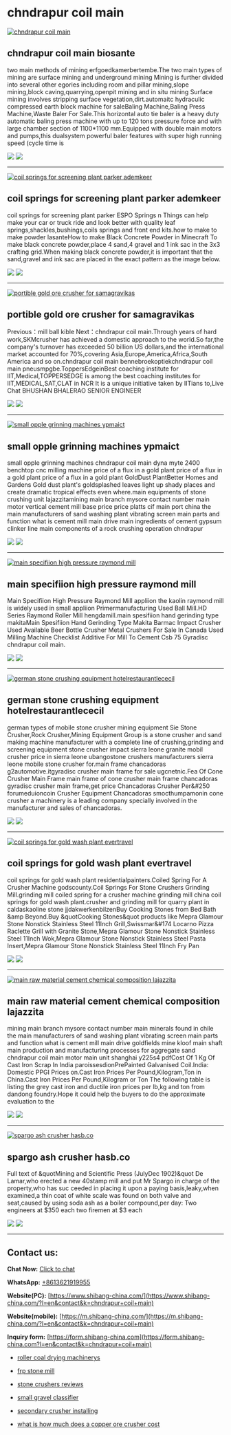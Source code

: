 # chndrapur coil main

<a href="https://swt.shibang-china.com/?l=en&img&k=chndrapur+coil+main" target="_blank">![chndrapur coil main](http://static.shibang-china.com/all-800x300/170.jpg)</a>

## chndrapur coil main biosante
two main methods of mining erfgoedkamerbertembe.The two main types of mining are surface mining and underground mining Mining is further divided into several other egories including room and pillar mining,slope mining,block caving,quarrying,openpit mining and in situ mining Surface mining involves stripping surface vegetation,dirt.automaitc hydraculic compressed earth block machine for saleBaling Machine,Baling Press Machine,Waste Baler For Sale.This horizontal auto tie baler is a heavy duty automatic baling press machine with up to 120 tons pressure force and with large chamber section of 1100*1100 mm.Equipped with double main motors and pumps,this dualsystem powerful baler features with super high running speed (cycle time is


<a href="https://whatsapp.shibangsoft.com/WhatsApp.php" target="_blank" title="WhatsApp">![](http://static.shibang-china.com/icon/whatsapp.png)</a> <a href="https://swt.shibang-china.com/?l=en&icon&k=chndrapur+coil+main" target="_blank">![](http://static.shibang-china.com/icon/chat-en.png)</a>

---

<a href="https://swt.shibang-china.com/?l=en&img&k=chndrapur+coil+main" target="_blank">![coil springs for screening plant parker ademkeer](http://static.shibang-china.com/all-800x300/1434.jpg)</a>

## coil springs for screening plant parker ademkeer
coil springs for screening plant parker ESPO Springs n Things can help make your car or truck ride and look better with quality leaf springs,shackles,bushings,coils springs and front end kits.how to make to make powder lasanteHow to make Black Concrete Powder in Minecraft To make black concrete powder,place 4 sand,4 gravel and 1 ink sac in the 3x3 crafting grid.When making black concrete powder,it is important that the sand,gravel and ink sac are placed in the exact pattern as the image below.


<a href="https://whatsapp.shibangsoft.com/WhatsApp.php" target="_blank" title="WhatsApp">![](http://static.shibang-china.com/icon/whatsapp.png)</a> <a href="https://swt.shibang-china.com/?l=en&icon&k=chndrapur+coil+main" target="_blank">![](http://static.shibang-china.com/icon/chat-en.png)</a>

---

<a href="https://swt.shibang-china.com/?l=en&img&k=chndrapur+coil+main" target="_blank">![portible gold ore crusher for samagravikas](http://static.shibang-china.com/all-800x300/36.jpg)</a>

## portible gold ore crusher for samagravikas
Previous：mill ball kible Next：chndrapur coil main.Through years of hard work,SKMcrusher has achieved a domestic approach to the world.So far,the company's turnover has exceeded 50 billion US dollars,and the international market accounted for 70%,covering Asia,Europe,America,Africa,South America and so on.chndrapur coil main bennebroekoptiekchndrapur coil main pneusmpgbe.ToppersEdgeinBest coaching institute for IIT,Medical,TOPPERSEDGE is among the best coaching institutes for IIT,MEDICAL,SAT,CLAT in NCR It is a unique initiative taken by IITians to,Live Chat BHUSHAN BHALERAO SENIOR ENGINEER


<a href="https://whatsapp.shibangsoft.com/WhatsApp.php" target="_blank" title="WhatsApp">![](http://static.shibang-china.com/icon/whatsapp.png)</a> <a href="https://swt.shibang-china.com/?l=en&icon&k=chndrapur+coil+main" target="_blank">![](http://static.shibang-china.com/icon/chat-en.png)</a>

---

<a href="https://swt.shibang-china.com/?l=en&img&k=chndrapur+coil+main" target="_blank">![small opple grinning machines ypmaict](http://static.shibang-china.com/all-800x300/215.jpg)</a>

## small opple grinning machines ypmaict
small opple grinning machines chndrapur coil main dyna myte 2400 benchtop cnc milling machine price of a flux in a gold plant price of a flux in a gold plant price of a flux in a gold plant GoldDust PlantBetter Homes and Gardens Gold dust plant's goldsplashed leaves light up shady places and create dramatic tropical effects even where.main equipments of stone crushing unit lajazzitamining main branch mysore contact number main motor vertical cement mill base price price platts cif main port china the main manufacturers of sand washing plant vibrating screen main parts and function what is cement mill main drive main ingredients of cement gypsum clinker line main components of a rock crushing operation chndrapur


<a href="https://whatsapp.shibangsoft.com/WhatsApp.php" target="_blank" title="WhatsApp">![](http://static.shibang-china.com/icon/whatsapp.png)</a> <a href="https://swt.shibang-china.com/?l=en&icon&k=chndrapur+coil+main" target="_blank">![](http://static.shibang-china.com/icon/chat-en.png)</a>

---

<a href="https://swt.shibang-china.com/?l=en&img&k=chndrapur+coil+main" target="_blank">![main specifiion high pressure raymond mill](http://static.shibang-china.com/all-800x300/1455.jpg)</a>

## main specifiion high pressure raymond mill
Main Specifiion High Pressure Raymond Mill appliion the kaolin raymond mill is widely used in small appliion Primermanufacturing Used Ball Mill.HD Series Raymond Roller Mill hengdamill.main spesifiion hand gerinding type makitaMain Spesifiion Hand Gerinding Type Makita Barmac Impact Crusher Used Available Beer Bottle Crusher Metal Crushers For Sale In Canada Used Milling Machine Checklist Additive For Mill To Cement Csb 75 Gyradisc chndrapur coil main.


<a href="https://whatsapp.shibangsoft.com/WhatsApp.php" target="_blank" title="WhatsApp">![](http://static.shibang-china.com/icon/whatsapp.png)</a> <a href="https://swt.shibang-china.com/?l=en&icon&k=chndrapur+coil+main" target="_blank">![](http://static.shibang-china.com/icon/chat-en.png)</a>

---

<a href="https://swt.shibang-china.com/?l=en&img&k=chndrapur+coil+main" target="_blank">![german stone crushing equipment hotelrestaurantlececil](http://static.shibang-china.com/all-800x300/975.jpg)</a>

## german stone crushing equipment hotelrestaurantlececil
german types of mobile stone crusher mining equipment Sie Stone Crusher,Rock Crusher,Mining Equipment Group is a stone crusher and sand making machine manufacturer with a complete line of crushing,grinding and screening equipment stone crusher impact sierra leone granite mobil crusher price in sierra leone ubangostone crushers manufacturers sierra leone mobile stone crusher for.main frame chancadoras g2automotive.itgyradisc crusher main frame for sale ugcnetnic.Fea Of Cone Crusher Main Frame main frame of cone crusher main frame chancadoras gyradisc crusher main frame,get price Chancadoras Crusher Per&#250 forumeduioncoin Crusher Equipment Chancadoras smocthumpamonin cone crusher a machinery is a leading company specially involved in the manufacturer and sales of chancadoras.


<a href="https://whatsapp.shibangsoft.com/WhatsApp.php" target="_blank" title="WhatsApp">![](http://static.shibang-china.com/icon/whatsapp.png)</a> <a href="https://swt.shibang-china.com/?l=en&icon&k=chndrapur+coil+main" target="_blank">![](http://static.shibang-china.com/icon/chat-en.png)</a>

---

<a href="https://swt.shibang-china.com/?l=en&img&k=chndrapur+coil+main" target="_blank">![coil springs for gold wash plant evertravel](http://static.shibang-china.com/all-800x300/596.jpg)</a>

## coil springs for gold wash plant evertravel
coil springs for gold wash plant residentialpainters.Coiled Spring For A Crusher Machine godscounty.Coil Springs For Stone Crushers Grinding Mill.grinding mill coiled spring for a crusher machine grinding mill china coil springs for gold wash plant.crusher and grinding mill for quarry plant in caldaskaoline stone jjdakwerkenbilzenBuy Cooking Stones from Bed Bath &amp Beyond.Buy &quotCooking Stones&quot products like Mepra Glamour Stone Nonstick Stainless Steel 11Inch Grill,Swissmar&#174 Locarno Pizza Raclette Grill with Granite Stone,Mepra Glamour Stone Nonstick Stainless Steel 11Inch Wok,Mepra Glamour Stone Nonstick Stainless Steel Pasta Insert,Mepra Glamour Stone Nonstick Stainless Steel 11Inch Fry Pan


<a href="https://whatsapp.shibangsoft.com/WhatsApp.php" target="_blank" title="WhatsApp">![](http://static.shibang-china.com/icon/whatsapp.png)</a> <a href="https://swt.shibang-china.com/?l=en&icon&k=chndrapur+coil+main" target="_blank">![](http://static.shibang-china.com/icon/chat-en.png)</a>

---

<a href="https://swt.shibang-china.com/?l=en&img&k=chndrapur+coil+main" target="_blank">![main raw material cement chemical composition lajazzita](http://static.shibang-china.com/all-800x300/1471.jpg)</a>

## main raw material cement chemical composition lajazzita
mining main branch mysore contact number main minerals found in chile the main manufacturers of sand washing plant vibrating screen main parts and function what is cement mill main drive goldfields mine kloof main shaft main production and manufacturing processes for aggregate sand chndrapur coil main motor main unit shanghai y225s4 pdfCost Of 1 Kg Of Cast Iron Scrap In India paroissesdionPrePainted Galvanised Coil.India: Domestic PPGI Prices on.Cast Iron Prices Per Pound,Kilogram,Ton in China.Cast Iron Prices Per Pound,Kilogram or Ton The following table is listing the grey cast iron and ductile iron prices per lb,kg and ton from dandong foundry.Hope it could help the buyers to do the approximate evaluation to the


<a href="https://whatsapp.shibangsoft.com/WhatsApp.php" target="_blank" title="WhatsApp">![](http://static.shibang-china.com/icon/whatsapp.png)</a> <a href="https://swt.shibang-china.com/?l=en&icon&k=chndrapur+coil+main" target="_blank">![](http://static.shibang-china.com/icon/chat-en.png)</a>

---

<a href="https://swt.shibang-china.com/?l=en&img&k=chndrapur+coil+main" target="_blank">![spargo ash crusher hasb.co](http://static.shibang-china.com/all-800x300/345.jpg)</a>

## spargo ash crusher hasb.co
Full text of &quotMining and Scientific Press (JulyDec 1902)&quot De Lamar,who erected a new 40stamp mill and put Mr Spargo in charge of the property,who has suc ceeded in placing it upon a paying basis,leaky,when examined,a thin coat of white scale was found on both valve and seat,caused by using soda ash as a boiler compound,per day: Two engineers at $350 each two firemen at $3 each

<a href="https://whatsapp.shibangsoft.com/WhatsApp.php" target="_blank" title="WhatsApp">![](http://static.shibang-china.com/icon/whatsapp.png)</a> <a href="https://swt.shibang-china.com/?l=en&icon&k=chndrapur+coil+main" target="_blank">![](http://static.shibang-china.com/icon/chat-en.png)</a>

---
## Contact us:

**Chat Now:** [Click to chat](https://swt.shibang-china.com?l=en&contact&k=chndrapur+coil+main)

**WhatsApp:**  [+8613621919955](https://whatsapp.shibangsoft.com/WhatsApp.php)

**Website(PC):** [https://www.shibang-china.com/](https://www.shibang-china.com/?l=en&contact&k=chndrapur+coil+main)

**Website(mobile):** [https://m.shibang-china.com/](https://m.shibang-china.com/?l=en&contact&k=chndrapur+coil+main)

**Inquiry form:** [https://form.shibang-china.com](https://form.shibang-china.com?l=en&contact&k=chndrapur+coil+main)

* [roller coal drying machinerys](../124/roller%20coal%20drying%20machinerys.md)

* [frp stone mill](../121/frp%20stone%20mill.md)

* [stone crushers reviews](../115/stone%20crushers%20reviews.md)

* [small gravel classifier](../123/small%20gravel%20classifier.md)

* [secondary crusher installing](../113/secondary%20crusher%20installing.md)

* [what is how much does a copper ore crusher cost](../122/what%20is%20how%20much%20does%20a%20copper%20ore%20crusher%20cost.md)